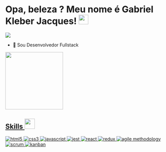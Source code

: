 <h1> Opa, beleza ? Meu nome é Gabriel Kleber Jacques! <img src = "https://raw.githubusercontent.com/MartinHeinz/MartinHeinz/master/wave.gif" width = 30px> </h1>
<p align='center'>
</p>

<p>
  <a href="https://github.com/DenverCoder1/readme-typing-svg"><img src="https://readme-typing-svg.herokuapp.com?&font=IBM+Plex+Sans&color=abcdef&size=20&lines=Bem-vindo+ao+meu+perfil+do+GitHub!;Sou+especialista+em+desenvolvimento+web.;" /></a>
</p>

- 💼 Sou Desenvolvedor Fullstack
  
<div align="left">
  <a href="https://github.com/GabrielxKJ">
  <img height="180em" src="https://github-readme-stats.vercel.app/api?username=GabrielxKJ&show_icons=true&theme=dracula&include_all_commits=true&count_private=true"/>
</div>
  <h2> Skills <img src = "https://media2.giphy.com/media/QssGEmpkyEOhBCb7e1/giphy.gif?cid=ecf05e47a0n3gi1bfqntqmob8g9aid1oyj2wr3ds3mg700bl&rid=giphy.gif" width = 32px> </h2>
  
<a href="" target="_blank"> 
    <img alt="html5" src="https://img.shields.io/badge/html_5-E34F26?style=for-the-badge&logo=html5&logoColor=white">
  </a>

   <a href="" target="_blank">
    <img alt="css3" src="https://img.shields.io/badge/css_3-1572B6?style=for-the-badge&logo=css3&logoColor=white">
  </a>

   <a href="" target="_blank">
    <img alt="javascript" src="https://img.shields.io/badge/javascript-F7DF1E?style=for-the-badge&logo=javascript&logoColor=black">
  </a>

   <a href="" target="_blank">
    <img alt="jest" src="https://img.shields.io/badge/jest-C21325?style=for-the-badge&logo=jest&logoColor=white">
  </a>

   <a href="" target="_blank">
    <img alt="react" src="https://img.shields.io/badge/react-61DAFB?style=for-the-badge&logo=react&logoColor=black">
  </a>

   <a href="" target="_blank">
    <img alt="redux" src="https://img.shields.io/badge/redux-764ABC?style=for-the-badge&logo=redux&logoColor=white">
  </a>

   <a href="" target="_blank">
    <img alt="agile methodology" src="https://img.shields.io/badge/agile_methodology-239120?style=for-the-badge">
  </a>

   <a href="" target="_blank">
    <img alt="scrum" src="https://img.shields.io/badge/scrum-1572B6?style=for-the-badge">
  </a>
<a href=""><img alt="kanban" src="https://img.shields.io/badge/kanban-CC2927?style=for-the-badge"></a>


